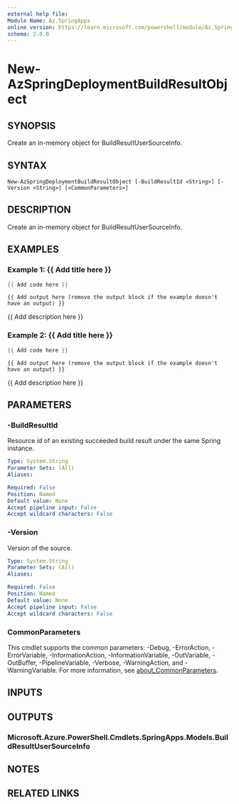 ```yaml
---
external help file:
Module Name: Az.SpringApps
online version: https://learn.microsoft.com/powershell/module/Az.SpringApps/new-azspringdeploymentbuildresultobject
schema: 2.0.0
---
```


# New-AzSpringDeploymentBuildResultObject

## SYNOPSIS
Create an in-memory object for BuildResultUserSourceInfo.

## SYNTAX

```
New-AzSpringDeploymentBuildResultObject [-BuildResultId <String>] [-Version <String>] [<CommonParameters>]
```

## DESCRIPTION
Create an in-memory object for BuildResultUserSourceInfo.

## EXAMPLES

### Example 1: {{ Add title here }}
```powershell
{{ Add code here }}
```

```output
{{ Add output here (remove the output block if the example doesn't have an output) }}
```

{{ Add description here }}

### Example 2: {{ Add title here }}
```powershell
{{ Add code here }}
```

```output
{{ Add output here (remove the output block if the example doesn't have an output) }}
```

{{ Add description here }}

## PARAMETERS

### -BuildResultId
Resource id of an existing succeeded build result under the same Spring instance.

```yaml
Type: System.String
Parameter Sets: (All)
Aliases:

Required: False
Position: Named
Default value: None
Accept pipeline input: False
Accept wildcard characters: False
```

### -Version
Version of the source.

```yaml
Type: System.String
Parameter Sets: (All)
Aliases:

Required: False
Position: Named
Default value: None
Accept pipeline input: False
Accept wildcard characters: False
```

### CommonParameters
This cmdlet supports the common parameters: -Debug, -ErrorAction, -ErrorVariable, -InformationAction, -InformationVariable, -OutVariable, -OutBuffer, -PipelineVariable, -Verbose, -WarningAction, and -WarningVariable. For more information, see [about_CommonParameters](http://go.microsoft.com/fwlink/?LinkID=113216).

## INPUTS

## OUTPUTS

### Microsoft.Azure.PowerShell.Cmdlets.SpringApps.Models.BuildResultUserSourceInfo

## NOTES

## RELATED LINKS

